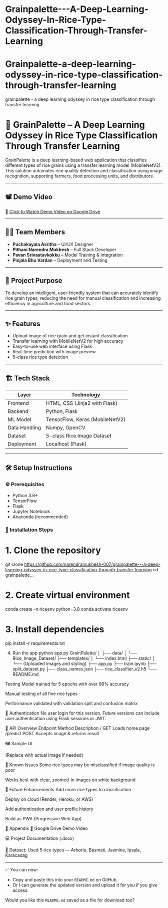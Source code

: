 # Grainpalette---A-Deep-Learning-Odyssey-In-Rice-Type-Classification-Through-Transfer-Learning
# Grainpalette-a-deep-learning-odyssey-in-rice-type-classification-through-transfer-learning
grainpalette - a deep learning odyssey in rice type classification through transfer learning
# 🌾 GrainPalette – A Deep Learning Odyssey in Rice Type Classification Through Transfer Learning

GrainPalette is a deep learning-based web application that classifies different types of rice grains using a transfer learning model (MobileNetV2). This solution automates rice quality detection and classification using image recognition, supporting farmers, food processing units, and distributors.

---

## 📽️ Demo Video

🎥 [Click to Watch Demo Video on Google Drive](https://drive.google.com/file/d/1bTNDHuM2fZFiwAwXxgC2l0D80T8IBsKu/view?usp=drive_link)

---

## 👨‍💻 Team Members

- **Puchakayala Asritha** – UI/UX Designer  
- **Pithani Narendra Mukhesh** – Full Stack Developer  
- **Pavan Srivastavkokku** – Model Training & Integration  
- **Pinjala Bhu Vardan** – Deployment and Testing  

---

## 🎯 Project Purpose

To develop an intelligent, user-friendly system that can accurately identify rice grain types, reducing the need for manual classification and increasing efficiency in agriculture and food sectors.

---

## ✨ Features

- Upload image of rice grain and get instant classification
- Transfer learning with MobileNetV2 for high accuracy
- Easy-to-use web interface using Flask
- Real-time prediction with image preview
- 5-class rice type detection

---

## 🏗️ Tech Stack

| Layer         | Technology                  |
|--------------|-----------------------------|
| Frontend     | HTML, CSS (Jinja2 with Flask) |
| Backend      | Python, Flask               |
| ML Model     | TensorFlow, Keras (MobileNetV2) |
| Data Handling| Numpy, OpenCV               |
| Dataset      | 5-class Rice Image Dataset  |
| Deployment   | Localhost (Flask)           |

---

## 🛠️ Setup Instructions

### ⚙️ Prerequisites
- Python 3.8+
- TensorFlow
- Flask
- Jupyter Notebook
- Anaconda (recommended)

### 🔧 Installation Steps

# 1. Clone the repository
git clone https://github.com/narendramukhesh-007/grainpalette---a-deep-learning-odyssey-in-rice-type-classification-through-transfer-learning
cd grainpalette...

# 2. Create virtual environment
conda create -n riceenv python=3.8
conda activate riceenv

# 3. Install dependencies
pip install -r requirements.txt

 4. Run the app
python app.py
GrainPalette/
│
├── data/
│   └── Rice_Image_Dataset/
├── templates/
│   └── index.html
├── static/
│   └── (Uploaded images and styling)
├── app.py
├── train.ipynb
├── split_dataset.py
├── class_names.json
├── rice_classifier_v2.h5
└── README.md


Testing
Model trained for 5 epochs with over 99% accuracy

Manual testing of all five rice types

Performance validated with validation split and confusion matrix

🔐 Authentication
No user login for this version. Future versions can include user authentication using Flask sessions or JWT.

🧾 API Overview
Endpoint	Method	Description
/	GET	Loads home page
/predict	POST	Accepts image & returns result

🖼️ Sample UI

(Replace with actual image if needed)

🚧 Known Issues
Some rice types may be misclassified if image quality is poor

Works best with clear, zoomed-in images on white background

🔮 Future Enhancements
Add more rice types to classification

Deploy on cloud (Render, Heroku, or AWS)

Add authentication and user profile history

Build as PWA (Progressive Web App)

📎 Appendix
📁 Google Drive Demo Video

💻 Project Documentation (.docx)

🤖 Dataset: Used 5 rice types — Arborio, Basmati, Jasmine, Ipsala, Karacadag


---

✅ You can now:
- Copy and paste this into your `README.md` on GitHub.
- Or I can generate the updated version and upload it for you if you give access.

Would you like this `README.md` saved as a file for download too?
